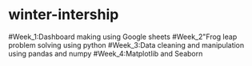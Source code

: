 # winter-intership
#Week_1:Dashboard making using Google sheets
#Week_2"Frog leap problem solving using python
#Week_3:Data cleaning and manipulation using pandas and numpy
#Week_4:Matplotlib and Seaborn
